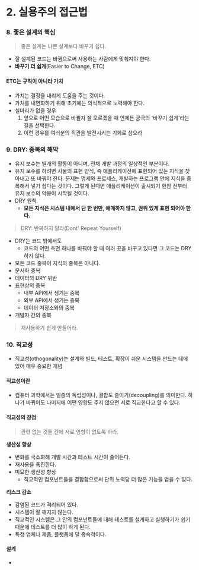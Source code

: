 # 2. 실용주의 접근법

### 8. 좋은 설계의 핵심

> 좋은 설계는 나쁜 설계보다 바꾸기 쉽다.

- 잘 설계된 코드는 바뀜으로써 사용하는 사람에게 맞춰져야 한다. 
- **바꾸기 더 쉽게**(Easier to Change, ETC)

#### ETC는 규칙이 아니라 가치

- 가치는 결정을 내리게 도움을 주는 것이다.
- 가치를 내면화하기 위해 초기에는 의식적으로 노력해야 한다. 
- 실마리가 없을 경우
  1. 앞으로 어떤 모습으로 바뀔지 잘 모르겠을 때 언제든 궁극의 '바꾸기 쉽게'라는 길을 선택한다.
  2. 이런 경우를 여러분의 직관을 발전시키는 기회로 삼으라



### 9. DRY: 중복의 해악

- 유지 보수는 별개의 활동이 아니며, 전체 개발 과정의 일상적인 부분이다.
- 유지 보수를 하려면 사물의 표현 양식, 즉 애플리케이션에 표현되어 있는 지식을 찾아내고 또 바꿔야 한다. 문제는 명세와 프로세스, 개발하는 프로그램 안에 지식을 중복해서 넣기 쉽다는 것이다. 그렇게 된다면 애플리케이션이 출시되기 한참 전부터 유지 보수의 악몽이 시작될 것이다.
- DRY 원칙
  - **모든 지식은 시스템 내에서 단 한 번만, 애매하지 않고, 권위 있게 표현 되어야 한다.**

> DRY: 반복하지 말라(Dont' Repeat Yourself)

- DRY는 코드 밖에서도
  - 코드의 어떤 측면 하나를 바꿔야 할 때 여러 곳을 바꾸고 있다면 그 코드는 DRY하지 않다.
- 모든 코드 중복이 지식의 중복은 아니다.
- 문서화 중복
- 데이터의 DRY 위반
- 표현상의 중복
  - 내부 API에서 생기는 중복
  - 외부 API에서 생기는 중복
  - 데이터 저장소와의 중복
- 개발자 간의 중복

> 재사용하기 쉽게 만들어라.



### 10. 직교성

- 직교성(othogonality)는 설계와 빌드, 테스트, 확장이 쉬운 시스템을 만드는 데에 있어 매우 중요한 개념

#### 직교성이란

- 컴퓨터 과학에서는 일종의 독립성이나, 결합도 줄이기(decoupling)를 의미한다. 하나가 바뀌어도 나머지에 어떤 영향도 주지 않으면 서로 직교한다고 할 수 있다.

#### 직교성의 장점

> 관련 없는 것들 간에 서로 영향이 없도록 하라.

**생산성 향상**

- 변화를 국소화해 개발 시간과 테스트 시간이 줄어든다.
- 재사용을 촉진한다.
- 미묘한 생산성 향상
  - 직교적인 컴포넌트들을 결합함으로써 단위 노력당 더 많은 기능을 얻을 수 있다.

**리스크 감소**

- 감염된 코드가 격리되어 있다.
- 시스템이 잘 깨지지 않는다.
- 직교적인 시스템은 그 안의 컴포넌트들에 대해 테스트를 설계하고 실행하기가 쉽기 때문에 테스트를 더 많이 하게 된다.
- 특정 업체나 제품, 플랫폼에 덜 종속적이다.

#### 설계

- 

